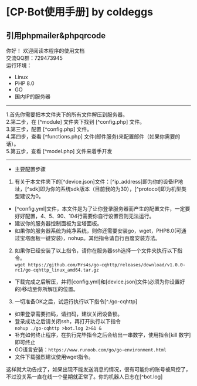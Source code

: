# [CP·Bot使用手册] by coldeggs  
## 引用phpmailer&phpqrcode  
你好！  欢迎阅读本程序的使用文档  
交流QQ群：729473945  
运行环境：
- Linux
- PHP 8.0
- GO
- 国内IP的服务器

***
1.首先你需要把本文件夹下的所有文件解压到服务器。  
2.第二步，在 [^module] 文件夹下找到 [^config.php] 文件。  
3.第三步，配置 [^config.php] 文件。  
4.第四步，查看 [^functions.php] 文件(邮件服务)来配置邮件（如果你需要的话）。  
5.第五步，查看 [^model.php] 文件来着手开发
***  
* 主要配置步骤  
1. 有关于本文件夹下的[^device.json]文件：[^ip_address]即为你的设备IP地址，[^sdk]即为你的系统sdk版本（目前我的为30），[^protocol]即为机型类型建议为0。  
- [^config.yml]文件，本文件是为了让你登录服务器而产生的配置文件，一定要好好配置，4、5、90、104行需要你自行设置否则无法运行。  
- 建议你的服务器控制面板为宝塔面板。  
- 如果你的服务器系统为纯净系统，则你还需要安装go，wget，PHP8.0(可通过宝塔面板一键安装)，nohup。其他指令请自行百度安装方法。  
2. 如果你已经安装了以上指令，请你在服务器ssh选择一个文件夹执行以下指令。   
```wget https://github.com/Mrs4s/go-cqhttp/releases/download/v1.0.0-rc1/go-cqhttp_linux_amd64.tar.gz```
 - 下载完成之后解压，并将[config.yml]和[device.json]文件(必须为你设置好的)移动至你所解压的位置。  
 3. 一切准备OK之后，试运行执行以下指令[^./go-cqhttp]  
 - 如果登录需要扫码，请扫码，建议关闭设备锁。  
 - 登录成功之后请关闭ssh，再打开执行以下指令  
 ```nohup ./go-cqhttp >bot.log 2>&1 &  ```
 - 补充如何终止程序，在执行完毕指令之后会给出一串数字，使用指令[kill 数字]即可终止  
 - GO语言安装：```https://www.runoob.com/go/go-environment.html```
 - 文件下载强烈建议使用wget指令。
 
 这样就大功告成了，如果出现不能发送消息的情况，很有可能你的账号被风控了，不过没关系一直在线一个星期就正常了。你的机器人日志在[^bot.log]
